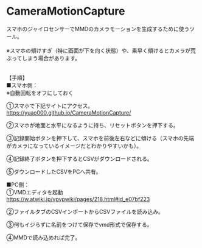 # CameraMotionCapture
スマホのジャイロセンサーでMMDのカメラモーションを生成するために使うツール。<br><br>
※スマホの傾けすぎ（特に画面が下を向く状態）や、素早く傾けるとカメラが荒ぶってしまう場合があります。<br><br>

【手順】<br>
■スマホ側：<br>
※自動回転をオフにしておく<br>

①スマホで下記サイトにアクセス。<br>
https://yuao000.github.io/CameraMotionCapture/<br>

②スマホが地面と水平になるように持ち、リセットボタンを押下する。<br>

③記録開始ボタンを押下して、スマホを前後左右などに傾ける（スマホの先端がカメラになっているイメージだとわかりやすいかも）。<br>

④記録終了ボタンを押下するとCSVがダウンロードされる。<br>

⑤ダウンロードしたCSVをPCへ共有。<br>



■PC側：<br>
①VMDエディタを起動<br>
https://w.atwiki.jp/vpvpwiki/pages/218.html#id_e07bf223<br>

②ファイルタブのCSVインポートからCSVファイルを読み込み。<br>

③何もイジらずに名前をつけて保存でvmd形式で保存する。<br>

④MMDで読み込めれば完了。<br>
